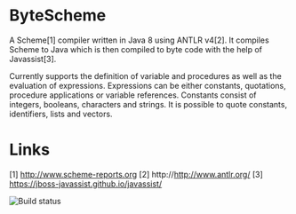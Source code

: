 # ByteScheme

A Scheme[1] compiler written in Java 8 using ANTLR v4[2]. It compiles Scheme to Java which is then compiled to byte code with the help of Javassist[3].

Currently supports the definition of variable and procedures as well as the evaluation of expressions. Expressions can be either constants, quotations, procedure applications or variable references. Constants consist of integers, booleans, characters and strings. It is possible to quote constants, identifiers, lists and vectors.

# Links

 [1] http://www.scheme-reports.org
 [2] http://http://www.antlr.org/
 [3] https://jboss-javassist.github.io/javassist/

![Build status](https://travis-ci.org/gstraube/ByteScheme.svg?branch=master)

